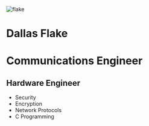 ![flake](https://cipherdrive.github.io/dallas.jpg)

# Dallas Flake
# Communications Engineer
## Hardware Engineer
- Security
- Encryption
- Network Protocols
- C Programming
